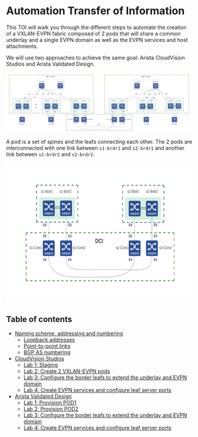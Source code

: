 # Automation Transfer of Information

This TOI will walk you through the different steps to automate the creation of a VXLAN-EVPN fabric composed of 2 pods that will share a common underlay and a single EVPN domain as well as the EVPN services and host attachments.

We will use two approaches to achieve the same goal: Arista CloudVision Studios and Arista Validated Design.

![diagram](images/PhysicalDiagram.png)

A pod is a set of spines and the leafs connecting each other.
The 2 pods are interconnected with one link between `s1-brdr1` and `s2-brdr1` and another link between `s1-brdr2` and `s2-brdr2`.

<p align="center">
<img src="images/DCI.png"  width="666" height="378">
</p>

## Table of contents

- [Naming scheme, addressing and numbering](#naming-scheme-addressing-and-numbering)
   - [Loopback addresses](#loopback-addresses)
   - [Point-to-point links](#point-to-point-links)
   - [BGP AS numbering](#bgp-as-numbering)
- [CloudVision Studios](studios)
  - [Lab 1: Staging](studios/1-staging.md)
  - [Lab 2: Create 2 VXLAN-EVPN pods](studios/2-create-pods.md)
  - [Lab 3: Configure the border leafs to extend the underlay and EVPN domain](studios/3-border-leafs.md)
  - [Lab 4: Create EVPN services and configure leaf server ports](studios/4-services-attachments.md)
- [Arista Validated Design](avd)
  - [Lab 1: Provision POD1](avd/1-provision-pod1.md)
  - [Lab 2: Provision POD2](avd/2-provision-pod2.md)
  - [Lab 3: Configure the border leafs to extend the underlay and EVPN domain](avd/3-border-leafs.md)
  - [Lab 4: Create EVPN services and configure leaf server ports](avd/4-services-attachments.md)